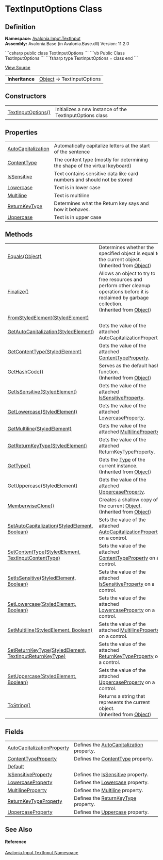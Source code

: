 # TextInputOptions Class




## Definition
**Namespace:** <a href="N_Avalonia_Input_TextInput">Avalonia.Input.TextInput</a>  
**Assembly:** Avalonia.Base (in Avalonia.Base.dll) Version: 11.2.0

<Tabs groupId="api-code-preview">
<TabItem value="csharp" label="C#">
```csharp
public class TextInputOptions
```
</TabItem>
<TabItem value="vb" label="VB">
```vb
Public Class TextInputOptions
```
</TabItem>
<TabItem value="fsharp" label="F#">
```fsharp
type TextInputOptions = class end
```
</TabItem>
</Tabs>



<a href="https://github.com/AvaloniaUI/Avalonia/tree/master/src/Avalonia.Base/Input/TextInput/TextInputOptions.cs" title="View the source code">View Source</a>

<table>
<tr><td><strong>Inheritance</strong></td><td><a href="https://learn.microsoft.com/dotnet/api/system.object" target="_blank" rel="noopener noreferrer">Object</a>  →  TextInputOptions</td></tr>
</table>



## Constructors
<table>
<tr>
<td><a href="M_Avalonia_Input_TextInput_TextInputOptions__ctor">TextInputOptions()</a></td>
<td>Initializes a new instance of the TextInputOptions class</td>
</tr>
</table>

## Properties
<table>
<tr>
<td><a href="P_Avalonia_Input_TextInput_TextInputOptions_AutoCapitalization">AutoCapitalization</a></td>
<td>Automatically capitalize letters at the start of the sentence</td>
</tr>
<tr>
<td><a href="P_Avalonia_Input_TextInput_TextInputOptions_ContentType">ContentType</a></td>
<td>The content type (mostly for determining the shape of the virtual keyboard)</td>
</tr>
<tr>
<td><a href="P_Avalonia_Input_TextInput_TextInputOptions_IsSensitive">IsSensitive</a></td>
<td>Text contains sensitive data like card numbers and should not be stored</td>
</tr>
<tr>
<td><a href="P_Avalonia_Input_TextInput_TextInputOptions_Lowercase">Lowercase</a></td>
<td>Text is in lower case</td>
</tr>
<tr>
<td><a href="P_Avalonia_Input_TextInput_TextInputOptions_Multiline">Multiline</a></td>
<td>Text is multiline</td>
</tr>
<tr>
<td><a href="P_Avalonia_Input_TextInput_TextInputOptions_ReturnKeyType">ReturnKeyType</a></td>
<td>Determines what the Return key says and how it behaves.</td>
</tr>
<tr>
<td><a href="P_Avalonia_Input_TextInput_TextInputOptions_Uppercase">Uppercase</a></td>
<td>Text is in upper case</td>
</tr>
</table>

## Methods
<table>
<tr>
<td><a href="https://learn.microsoft.com/dotnet/api/system.object.equals#system-object-equals(system-object)" target="_blank" rel="noopener noreferrer">Equals(Object)</a></td>
<td>Determines whether the specified object is equal to the current object.<br />(Inherited from <a href="https://learn.microsoft.com/dotnet/api/system.object" target="_blank" rel="noopener noreferrer">Object</a>)</td>
</tr>
<tr>
<td><a href="https://learn.microsoft.com/dotnet/api/system.object.finalize" target="_blank" rel="noopener noreferrer">Finalize()</a></td>
<td>Allows an object to try to free resources and perform other cleanup operations before it is reclaimed by garbage collection.<br />(Inherited from <a href="https://learn.microsoft.com/dotnet/api/system.object" target="_blank" rel="noopener noreferrer">Object</a>)</td>
</tr>
<tr>
<td><a href="M_Avalonia_Input_TextInput_TextInputOptions_FromStyledElement">FromStyledElement(StyledElement)</a></td>
<td> </td>
</tr>
<tr>
<td><a href="M_Avalonia_Input_TextInput_TextInputOptions_GetAutoCapitalization">GetAutoCapitalization(StyledElement)</a></td>
<td>Gets the value of the attached <a href="F_Avalonia_Input_TextInput_TextInputOptions_AutoCapitalizationProperty">AutoCapitalizationProperty</a>.</td>
</tr>
<tr>
<td><a href="M_Avalonia_Input_TextInput_TextInputOptions_GetContentType">GetContentType(StyledElement)</a></td>
<td>Gets the value of the attached <a href="F_Avalonia_Input_TextInput_TextInputOptions_ContentTypeProperty">ContentTypeProperty</a>.</td>
</tr>
<tr>
<td><a href="https://learn.microsoft.com/dotnet/api/system.object.gethashcode" target="_blank" rel="noopener noreferrer">GetHashCode()</a></td>
<td>Serves as the default hash function.<br />(Inherited from <a href="https://learn.microsoft.com/dotnet/api/system.object" target="_blank" rel="noopener noreferrer">Object</a>)</td>
</tr>
<tr>
<td><a href="M_Avalonia_Input_TextInput_TextInputOptions_GetIsSensitive">GetIsSensitive(StyledElement)</a></td>
<td>Gets the value of the attached <a href="F_Avalonia_Input_TextInput_TextInputOptions_IsSensitiveProperty">IsSensitiveProperty</a>.</td>
</tr>
<tr>
<td><a href="M_Avalonia_Input_TextInput_TextInputOptions_GetLowercase">GetLowercase(StyledElement)</a></td>
<td>Gets the value of the attached <a href="F_Avalonia_Input_TextInput_TextInputOptions_LowercaseProperty">LowercaseProperty</a>.</td>
</tr>
<tr>
<td><a href="M_Avalonia_Input_TextInput_TextInputOptions_GetMultiline">GetMultiline(StyledElement)</a></td>
<td>Gets the value of the attached <a href="F_Avalonia_Input_TextInput_TextInputOptions_MultilineProperty">MultilineProperty</a>.</td>
</tr>
<tr>
<td><a href="M_Avalonia_Input_TextInput_TextInputOptions_GetReturnKeyType">GetReturnKeyType(StyledElement)</a></td>
<td>Gets the value of the attached <a href="F_Avalonia_Input_TextInput_TextInputOptions_ReturnKeyTypeProperty">ReturnKeyTypeProperty</a>.</td>
</tr>
<tr>
<td><a href="https://learn.microsoft.com/dotnet/api/system.object.gettype" target="_blank" rel="noopener noreferrer">GetType()</a></td>
<td>Gets the <a href="https://learn.microsoft.com/dotnet/api/system.type" target="_blank" rel="noopener noreferrer">Type</a> of the current instance.<br />(Inherited from <a href="https://learn.microsoft.com/dotnet/api/system.object" target="_blank" rel="noopener noreferrer">Object</a>)</td>
</tr>
<tr>
<td><a href="M_Avalonia_Input_TextInput_TextInputOptions_GetUppercase">GetUppercase(StyledElement)</a></td>
<td>Gets the value of the attached <a href="F_Avalonia_Input_TextInput_TextInputOptions_UppercaseProperty">UppercaseProperty</a>.</td>
</tr>
<tr>
<td><a href="https://learn.microsoft.com/dotnet/api/system.object.memberwiseclone" target="_blank" rel="noopener noreferrer">MemberwiseClone()</a></td>
<td>Creates a shallow copy of the current <a href="https://learn.microsoft.com/dotnet/api/system.object" target="_blank" rel="noopener noreferrer">Object</a>.<br />(Inherited from <a href="https://learn.microsoft.com/dotnet/api/system.object" target="_blank" rel="noopener noreferrer">Object</a>)</td>
</tr>
<tr>
<td><a href="M_Avalonia_Input_TextInput_TextInputOptions_SetAutoCapitalization">SetAutoCapitalization(StyledElement, Boolean)</a></td>
<td>Sets the value of the attached <a href="F_Avalonia_Input_TextInput_TextInputOptions_AutoCapitalizationProperty">AutoCapitalizationProperty</a> on a control.</td>
</tr>
<tr>
<td><a href="M_Avalonia_Input_TextInput_TextInputOptions_SetContentType">SetContentType(StyledElement, TextInputContentType)</a></td>
<td>Sets the value of the attached <a href="F_Avalonia_Input_TextInput_TextInputOptions_ContentTypeProperty">ContentTypeProperty</a> on a control.</td>
</tr>
<tr>
<td><a href="M_Avalonia_Input_TextInput_TextInputOptions_SetIsSensitive">SetIsSensitive(StyledElement, Boolean)</a></td>
<td>Sets the value of the attached <a href="F_Avalonia_Input_TextInput_TextInputOptions_IsSensitiveProperty">IsSensitiveProperty</a> on a control.</td>
</tr>
<tr>
<td><a href="M_Avalonia_Input_TextInput_TextInputOptions_SetLowercase">SetLowercase(StyledElement, Boolean)</a></td>
<td>Sets the value of the attached <a href="F_Avalonia_Input_TextInput_TextInputOptions_LowercaseProperty">LowercaseProperty</a> on a control.</td>
</tr>
<tr>
<td><a href="M_Avalonia_Input_TextInput_TextInputOptions_SetMultiline">SetMultiline(StyledElement, Boolean)</a></td>
<td>Sets the value of the attached <a href="F_Avalonia_Input_TextInput_TextInputOptions_MultilineProperty">MultilineProperty</a> on a control.</td>
</tr>
<tr>
<td><a href="M_Avalonia_Input_TextInput_TextInputOptions_SetReturnKeyType">SetReturnKeyType(StyledElement, TextInputReturnKeyType)</a></td>
<td>Sets the value of the attached <a href="F_Avalonia_Input_TextInput_TextInputOptions_ReturnKeyTypeProperty">ReturnKeyTypeProperty</a> on a control.</td>
</tr>
<tr>
<td><a href="M_Avalonia_Input_TextInput_TextInputOptions_SetUppercase">SetUppercase(StyledElement, Boolean)</a></td>
<td>Sets the value of the attached <a href="F_Avalonia_Input_TextInput_TextInputOptions_UppercaseProperty">UppercaseProperty</a> on a control.</td>
</tr>
<tr>
<td><a href="https://learn.microsoft.com/dotnet/api/system.object.tostring" target="_blank" rel="noopener noreferrer">ToString()</a></td>
<td>Returns a string that represents the current object.<br />(Inherited from <a href="https://learn.microsoft.com/dotnet/api/system.object" target="_blank" rel="noopener noreferrer">Object</a>)</td>
</tr>
</table>

## Fields
<table>
<tr>
<td><a href="F_Avalonia_Input_TextInput_TextInputOptions_AutoCapitalizationProperty">AutoCapitalizationProperty</a></td>
<td>Defines the <a href="P_Avalonia_Input_TextInput_TextInputOptions_AutoCapitalization">AutoCapitalization</a> property.</td>
</tr>
<tr>
<td><a href="F_Avalonia_Input_TextInput_TextInputOptions_ContentTypeProperty">ContentTypeProperty</a></td>
<td>Defines the <a href="P_Avalonia_Input_TextInput_TextInputOptions_ContentType">ContentType</a> property.</td>
</tr>
<tr>
<td><a href="F_Avalonia_Input_TextInput_TextInputOptions_Default">Default</a></td>
<td> </td>
</tr>
<tr>
<td><a href="F_Avalonia_Input_TextInput_TextInputOptions_IsSensitiveProperty">IsSensitiveProperty</a></td>
<td>Defines the <a href="P_Avalonia_Input_TextInput_TextInputOptions_IsSensitive">IsSensitive</a> property.</td>
</tr>
<tr>
<td><a href="F_Avalonia_Input_TextInput_TextInputOptions_LowercaseProperty">LowercaseProperty</a></td>
<td>Defines the <a href="P_Avalonia_Input_TextInput_TextInputOptions_Lowercase">Lowercase</a> property.</td>
</tr>
<tr>
<td><a href="F_Avalonia_Input_TextInput_TextInputOptions_MultilineProperty">MultilineProperty</a></td>
<td>Defines the <a href="P_Avalonia_Input_TextInput_TextInputOptions_Multiline">Multiline</a> property.</td>
</tr>
<tr>
<td><a href="F_Avalonia_Input_TextInput_TextInputOptions_ReturnKeyTypeProperty">ReturnKeyTypeProperty</a></td>
<td>Defines the <a href="P_Avalonia_Input_TextInput_TextInputOptions_ReturnKeyType">ReturnKeyType</a> property.</td>
</tr>
<tr>
<td><a href="F_Avalonia_Input_TextInput_TextInputOptions_UppercaseProperty">UppercaseProperty</a></td>
<td>Defines the <a href="P_Avalonia_Input_TextInput_TextInputOptions_Uppercase">Uppercase</a> property.</td>
</tr>
</table>

## See Also


#### Reference
<a href="N_Avalonia_Input_TextInput">Avalonia.Input.TextInput Namespace</a>  

